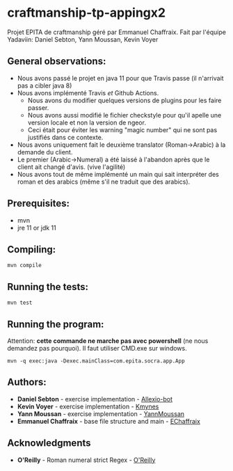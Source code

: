 # craftmanship-tp-appingx2

Projet EPITA de craftmanship géré par Emmanuel Chaffraix.
Fait par l'équipe Yadaviin: Daniel Sebton, Yann Moussan, Kevin Voyer

## General observations:
 - Nous avons passé le projet en java 11 pour que Travis passe (il n'arrivait pas a cibler java 8)
 - Nous avons implémenté Travis *et* Github Actions.
   - Nous avons du modifier quelques versions de plugins pour les faire passer.
   - Nous avons aussi modifié le fichier checkstyle pour qu'il apelle une version locale et non la version de ngeor.
   - Ceci était pour éviter les warning "magic number" qui ne sont pas justifiés dans ce contexte.
 - Nous avons uniquement fait le deuxième translator (Roman->Arabic) à la demande du client.
 - Le premier (Arabic->Numeral) a été laissé à l'abandon après que le client ait changé d'avis. (vive l'agilité)
 - Nous avons tout de même implémenté un main qui sait interpréter des roman et des arabics (même s'il ne traduit que des arabics).

## Prerequisites:

- mvn
- jre 11 or jdk 11

## Compiling:

```
mvn compile
```

## Running the tests:

```
mvn test
```

## Running the program:

Attention: **cette commande ne marche pas avec powershell** (ne nous demandez pas pourquoi). Il faut utiliser CMD.exe sur windows.
```
mvn -q exec:java -Dexec.mainClass=com.epita.socra.app.App
```

## Authors:
* **Daniel Sebton** - exercise implementation - [Allexio-bot](https://github.com/Allexio-bot)
* **Kevin Voyer** - exercise implementation - [Kmynes](https://github.com/Kmynes)
* **Yann Moussan** - exercise implementation - [YannMoussan](https://github.com/yannmoussan)
* **Emmanuel Chaffraix** - base file structure and main - [EChaffraix](https://github.com/EChaffraix)

## Acknowledgments
* **O'Reilly** - Roman numeral strict Regex - [O'Reilly](https://oreilly.com)
